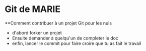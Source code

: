 # Git de MARIE 

**Comment contribuer à un projet Git pour les nuls

- d'abord forker un projet
- Ensuite demander à quelqu'un de completer le doc
- enfin, lancer le commit pour faire croire que tu as fait le travail